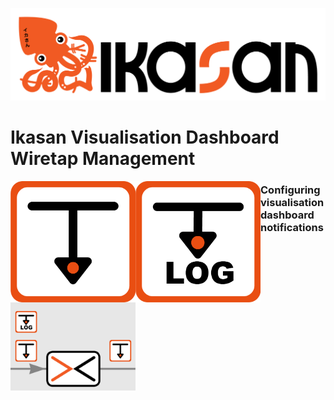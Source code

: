 ![IKASAN](../../developer/docs/quickstart-images/Ikasan-title-transparent.png)

# Ikasan Visualisation Dashboard Wiretap Management

<img src="../../developer/docs/quickstart-images/wiretap.png" width="200px" align="left">

<img src="../../developer/docs/quickstart-images/log-wiretap.png" width="200px" align="left">

<img src="../../developer/docs/quickstart-images/wiretap-icons.png" width="200px" align="left">

### Configuring visualisation dashboard notifications

